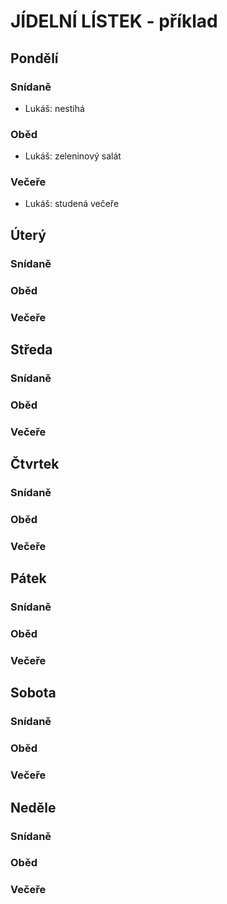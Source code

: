 # JÍDELNÍ LÍSTEK - příklad

## Pondělí
### Snídaně
 - Lukáš: nestíhá
### Oběd
 - Lukáš: zeleninový salát
### Večeře
 - Lukáš: studená večeře

## Úterý
### Snídaně
### Oběd
### Večeře

## Středa
### Snídaně
### Oběd
### Večeře

## Čtvrtek
### Snídaně
### Oběd
### Večeře

## Pátek
### Snídaně
### Oběd
### Večeře

## Sobota
### Snídaně
### Oběd
### Večeře

## Neděle
### Snídaně
### Oběd
### Večeře